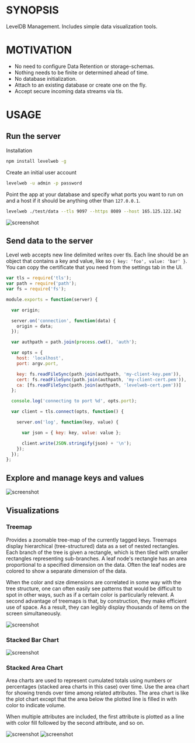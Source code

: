 # SYNOPSIS
LevelDB Management. Includes simple data visualization tools.

# MOTIVATION

 - No need to configure Data Retention or storage-schemas.
 - Nothing needs to be finite or determined ahead of time.
 - No database initialization.
 - Attach to an existing database or create one on the fly.
 - Accept secure incoming data streams via tls.

# USAGE
## Run the server
Installation
```bash
npm install levelweb -g
```

Create an initial user account
```bash
levelweb -u admin -p password
```

Point the app at your database and specify what ports you want to run on and a
host if it should be anything other than `127.0.0.1`.
```bash
levelweb ./test/data --tls 9097 --https 8089 --host 165.125.122.142
```

![screenshot](/screenshots/screenshot0.png)

## Send data to the server
Level web accepts new line delimited writes over tls. Each line should be an 
object that contains a key and value, like so `{ key: 'foo', value: 'bar' }`.
You can copy the certificate that you need from the settings tab in the UI.

```js
var tls = require('tls');
var path = require('path');
var fs = require('fs');

module.exports = function(server) {

  var origin;

  server.on('connection', function(data) {
    origin = data;
  });

  var authpath = path.join(process.cwd(), 'auth');

  var opts = {
    host: 'localhost',
    port: argv.port,

    key: fs.readFileSync(path.join(authpath, 'my-client-key.pem')),
    cert: fs.readFileSync(path.join(authpath, 'my-client-cert.pem')),
    ca: [fs.readFileSync(path.join(authpath, 'levelweb-cert.pem'))]
  };

  console.log('connecting to port %d', opts.port);

  var client = tls.connect(opts, function() {

    server.on('log', function(key, value) {

      var json = { key: key, value: value };

      client.write(JSON.stringify(json) + '\n');
    });
  });
};
```

## Explore and manage keys and values
![screenshot](/screenshots/screenshot.png)

## Visualizations

### Treemap
Provides a zoomable tree-map of the currently tagged keys. Treemaps display 
hierarchical (tree-structured) data as a set of nested rectangles. Each branch
of the tree is given a rectangle, which is then tiled with smaller rectangles 
representing sub-branches. A leaf node's rectangle has an area proportional to 
a specified dimension on the data. Often the leaf nodes are colored to show a 
separate dimension of the data.

When the color and size dimensions are correlated in some way with the tree 
structure, one can often easily see patterns that would be difficult to spot in 
other ways, such as if a certain color is particularly relevant. A second 
advantage of treemaps is that, by construction, they make efficient use of 
space. As a result, they can legibly display thousands of items on the screen 
simultaneously.

![screenshot](/screenshots/screenshot2.png)

### Stacked Bar Chart

![screenshot](/screenshots/screenshot5.png)

### Stacked Area Chart
Area charts are used to represent cumulated totals using numbers or percentages 
(stacked area charts in this case) over time. Use the area chart for showing 
trends over time among related attributes. The area chart is like the plot chart
except that the area below the plotted line is filled in with color to indicate 
volume.

When multiple attributes are included, the first attribute is plotted as a line 
with color fill followed by the second attribute, and so on.

![screenshot](/screenshots/screenshot3.png)
![screenshot](/screenshots/screenshot4.png)

